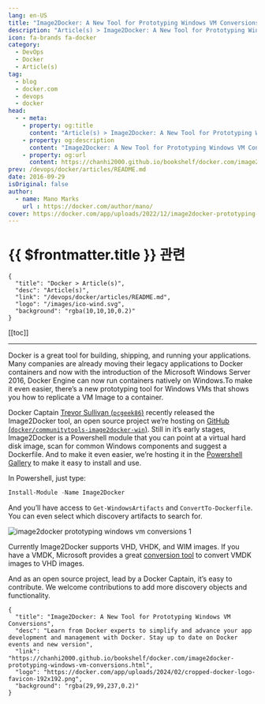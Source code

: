 ```yaml
---
lang: en-US
title: "Image2Docker: A New Tool for Prototyping Windows VM Conversions"
description: "Article(s) > Image2Docker: A New Tool for Prototyping Windows VM Conversions"
icon: fa-brands fa-docker
category:
  - DevOps
  - Docker
  - Article(s)
tag:
  - blog
  - docker.com
  - devops
  - docker
head:
  - - meta:
    - property: og:title
      content: "Article(s) > Image2Docker: A New Tool for Prototyping Windows VM Conversions"
    - property: og:description
      content: "Image2Docker: A New Tool for Prototyping Windows VM Conversions"
    - property: og:url
      content: https://chanhi2000.github.io/bookshelf/docker.com/image2docker-prototyping-windows-vm-conversions.html
prev: /devops/docker/articles/README.md
date: 2016-09-29
isOriginal: false
author:
  - name: Mano Marks
    url : https://docker.com/author/mano/
cover: https://docker.com/app/uploads/2022/12/image2docker-prototyping-windows-vm-conversions-1.png
---
```


# {{ $frontmatter.title }} 관련

```component VPCard
{
  "title": "Docker > Article(s)",
  "desc": "Article(s)",
  "link": "/devops/docker/articles/README.md",
  "logo": "/images/ico-wind.svg",
  "background": "rgba(10,10,10,0.2)"
}
```

[[toc]]

---

<SiteInfo
  name="Image2Docker: A New Tool for Prototyping Windows VM Conversions"
  desc="Learn from Docker experts to simplify and advance your app development and management with Docker. Stay up to date on Docker events and new version"
  url="https://docker.com/blog/image2docker-prototyping-windows-vm-conversions"
  logo="https://docker.com/app/uploads/2024/02/cropped-docker-logo-favicon-192x192.png"
  preview="https://docker.com/app/uploads/2022/12/image2docker-prototyping-windows-vm-conversions-1.png"/>

Docker is a great tool for building, shipping, and running your applications. Many companies are already moving their legacy applications to Docker containers and now with the introduction of the Microsoft Windows Server 2016, Docker Engine can now run containers  natively on Windows.To make it even easier, there’s a new prototyping tool for Windows VMs that shows you how to replicate a VM Image to a container.

Docker Captain [Trevor Sullivan (<VPIcon icon="fa-brands fa-x-twitter"/>`pcgeek86`)](https://x.com/pcgeek86) recently released the Image2Docker tool, an open source project we’re hosting on [GitHub (<VPIcon icon="iconfont icon-github"/>`docker/communitytools-image2docker-win`)](https://github.com/docker/communitytools-image2docker-win). Still in it’s early stages, Image2Docker is a Powershell module that you can point at a virtual hard disk image, scan for common Windows components and suggest a Dockerfile. And to make it even easier, we’re hosting it in the [<VPIcon icon="iconfont icon-powershell"/>Powershell Gallery](https://powershellgallery.com/packages/Image2Docker/) to make it easy to install and use.

In Powershell, just type:

```powershell
Install-Module -Name Image2Docker
```

And you’ll have access to `Get-WindowsArtifacts` and `ConvertTo-Dockerfile`. You can even select which discovery artifacts to search for.

![image2docker prototyping windows vm conversions 1](https://docker.com/app/uploads/2022/12/image2docker-prototyping-windows-vm-conversions-1.png)

Currently Image2Docker supports VHD, VHDK, and WIM images. If you have a VMDK, Microsoft provides a great [<VPIcon icon="fa-brands fa-microsoft"/>conversion tool](https://microsoft.com/en-us/download/details.aspx?id=42497) to convert VMDK images to VHD images.

And as an open source project, lead by a Docker Captain, it’s easy to contribute. We welcome contributions to add more discovery objects and functionality.

<!-- TODO: add ARTICLE CARD -->
```component VPCard
{
  "title": "Image2Docker: A New Tool for Prototyping Windows VM Conversions",
  "desc": "Learn from Docker experts to simplify and advance your app development and management with Docker. Stay up to date on Docker events and new version",
  "link": "https://chanhi2000.github.io/bookshelf/docker.com/image2docker-prototyping-windows-vm-conversions.html",
  "logo": "https://docker.com/app/uploads/2024/02/cropped-docker-logo-favicon-192x192.png",
  "background": "rgba(29,99,237,0.2)"
}
```
